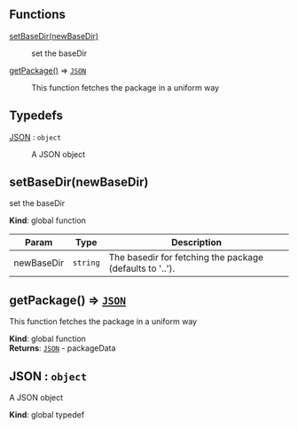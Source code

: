 ## Functions

<dl>
<dt><a href="#setBaseDir">setBaseDir(newBaseDir)</a></dt>
<dd><p>set the baseDir</p>
</dd>
<dt><a href="#getPackage">getPackage()</a> ⇒ <code><a href="#JSON">JSON</a></code></dt>
<dd><p>This function fetches the package in a uniform way</p>
</dd>
</dl>

## Typedefs

<dl>
<dt><a href="#JSON">JSON</a> : <code>object</code></dt>
<dd><p>A JSON object</p>
</dd>
</dl>

<a name="setBaseDir"></a>

## setBaseDir(newBaseDir)
set the baseDir

**Kind**: global function  

| Param | Type | Description |
| --- | --- | --- |
| newBaseDir | <code>string</code> | The basedir for fetching the package (defaults to '..'). |

<a name="getPackage"></a>

## getPackage() ⇒ [<code>JSON</code>](#JSON)
This function fetches the package in a uniform way

**Kind**: global function  
**Returns**: [<code>JSON</code>](#JSON) - packageData  
<a name="JSON"></a>

## JSON : <code>object</code>
A JSON object

**Kind**: global typedef  
